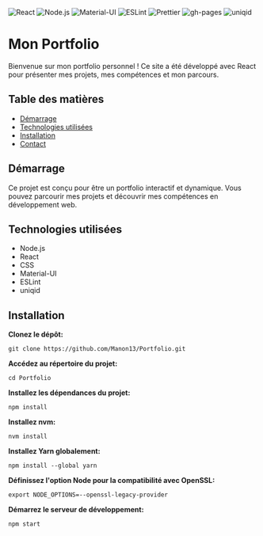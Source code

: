 ![React](https://img.shields.io/badge/React-17.0.2-blue)
![Node.js](https://img.shields.io/badge/Node.js-v16.7.0-green)
![Material-UI](https://img.shields.io/badge/Material--UI-4.12.3-blue)
![ESLint](https://img.shields.io/badge/ESLint-^7.32.0-yellow)
![Prettier](https://img.shields.io/badge/Prettier-^2.3.2-ff69b4)
![gh-pages](https://img.shields.io/badge/gh--pages-^3.2.3-lightgrey)
![uniqid](https://img.shields.io/badge/uniqid-^5.4.0-blue)

# Mon Portfolio

Bienvenue sur mon portfolio personnel ! Ce site a été développé avec React pour présenter mes projets, mes compétences et mon parcours.

## Table des matières

- [Démarrage](#démarrage)
- [Technologies utilisées](#technologies-utilisées)
- [Installation](#installation)
- [Contact](#contact)

## Démarrage

Ce projet est conçu pour être un portfolio interactif et dynamique. Vous pouvez parcourir mes projets et découvrir mes compétences en développement web.

## Technologies utilisées
* Node.js
* React
* CSS
* Material-UI
* ESLint
* uniqid

## Installation

**Clonez le dépôt:**
```shell
git clone https://github.com/Manon13/Portfolio.git
```

**Accédez au répertoire du projet:**
```shell
cd Portfolio
```

**Installez les dépendances du projet:**
```shell
npm install
```

**Installez nvm:**
```shell
nvm install
```

**Installez Yarn globalement:**
```shell
npm install --global yarn
```

**Définissez l'option Node pour la compatibilité avec OpenSSL:**
```shell
export NODE_OPTIONS=--openssl-legacy-provider
```

**Démarrez le serveur de développement:**
```shell
npm start
```

